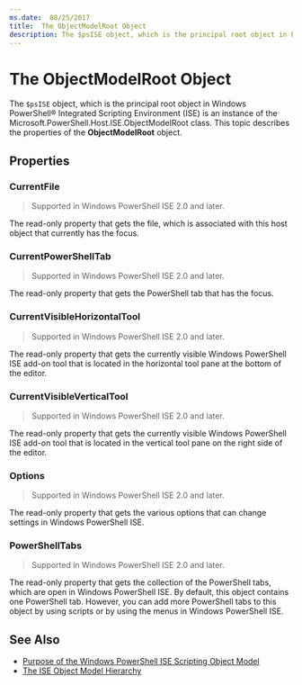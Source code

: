 ```yaml
---
ms.date:  08/25/2017
title:  The ObjectModelRoot Object
description: The $psISE object, which is the principal root object in PowerShell ISE is an instance of the Microsoft.PowerShell.Host.ISE.ObjectModelRoot class. This topic describes the properties of the ObjectModelRoot object.
---
```


# The ObjectModelRoot Object

The `$psISE` object, which is the principal root object in Windows PowerShell&reg; Integrated Scripting
Environment (ISE) is an instance of the Microsoft.PowerShell.Host.ISE.ObjectModelRoot class. This
topic describes the properties of the **ObjectModelRoot** object.

## Properties

### CurrentFile

> Supported in Windows PowerShell ISE 2.0 and later.

The read-only property that gets the file, which is associated with this host object that currently
has the focus.

### CurrentPowerShellTab

> Supported in Windows PowerShell ISE 2.0 and later.

The read-only property that gets the PowerShell tab that has the focus.

### CurrentVisibleHorizontalTool

> Supported in Windows PowerShell ISE 2.0 and later.

The read-only property that gets the currently visible
Windows PowerShell ISE add-on tool that is located in
the horizontal tool pane at the bottom of the editor.

### CurrentVisibleVerticalTool

> Supported in Windows PowerShell ISE 2.0 and later.

The read-only property that gets the currently visible Windows PowerShell ISE add-on tool that is
located in the vertical tool pane on the right side of the editor.

### Options

> Supported in Windows PowerShell ISE 2.0 and later.

The read-only property that gets the various options that can change settings in Windows PowerShell
ISE.

### PowerShellTabs

> Supported in Windows PowerShell ISE 2.0 and later.

The read-only property that gets the collection of the PowerShell tabs, which are open in Windows
PowerShell ISE. By default, this object contains one PowerShell tab. However, you can add more
PowerShell tabs to this object by using scripts or by using the menus in Windows PowerShell ISE.

## See Also

- [Purpose of the Windows PowerShell ISE Scripting Object Model](Purpose-of-the-Windows-PowerShell-ISE-Scripting-Object-Model.md)
- [The ISE Object Model Hierarchy](The-ISE-Object-Model-Hierarchy.md)
